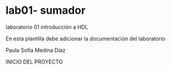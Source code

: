 # lab01- sumador 
laboratorio 01 introducción a HDL

En esta plantilla debe adicionar la documentación del laboratorio

Paula Sofía Medina Díaz


INICIO DEL PROYECTO 



